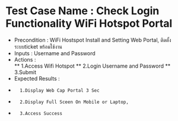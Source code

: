 
# Test Case Name : Check Login Functionality WiFi Hotspot Portal #
* Precondition : WiFi Hostspot Install and Setting Web Portal, ติดตั้งระบบticket พร้อมใช้งาน
* Inputs :  Username and Password
* Actions :  
**       1.Access  Wifi Hotspot
**      2.Login Username and Password
**       3.Submit
* Expected Results :  
*       1.Display Web Cap Portal 3 Sec 
*       2.Display Full Sceen On Mobile or Laptop, 
*       3.Access Success


